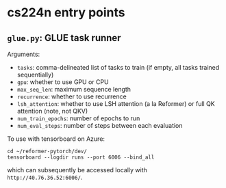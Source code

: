 # cs224n entry points

## `glue.py`: GLUE task runner

Arguments:
  - `tasks`: comma-delineated list of tasks to train (if empty, all tasks trained sequentially)
  - `gpu`: whether to use GPU or CPU
  - `max_seq_len`: maximum sequence length
  - `recurrence`: whether to use recurrence
  - `lsh_attention`: whether to use LSH attention (a la Reformer) or full QK attention (note, not QKV)
  - `num_train_epochs`: number of epochs to run
  - `num_eval_steps`: number of steps between each evaluation 

To use with tensorboard on Azure:
```
cd ~/reformer-pytorch/dev/
tensorboard --logdir runs --port 6006 --bind_all
```
which can subsequently be accessed locally with `http://40.76.36.52:6006/`. 